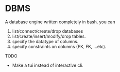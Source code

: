 # DBMS

A database engine written completely in bash.
you can

1. list/connect/create/drop databases
2. list/create/insert/modify/drop tables.
3. specify the datatype of columns.
4. specify constraints on columns (PK, FK, ...etc).

TODO
- Make a tui instead of interactive cli.
